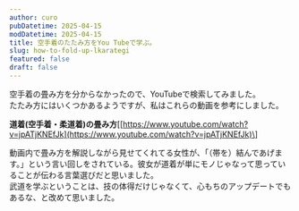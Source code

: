```yaml
---
author: curo
pubDatetime: 2025-04-15
modDatetime: 2025-04-15
title: 空手着のたたみ方をYou Tubeで学ぶ。
slug: how-to-fold-up-lkarategi
featured: false
draft: false
---
```

空手着の畳み方を分からなかったので、YouTubeで検索してみました。  
たたみ方にはいくつかあるようですが、私はこれらの動画を参考にしました。

**道着(空手着・柔道着)の畳み方**\[[https://www.youtube.com/watch?v=jpATjKNEfJk](https://www.youtube.com/watch?v=jpATjKNEfJk)\]

動画内で畳み方を解説しながら見せてくれてる女性が、「（帯を）結んであげます。」という言い回しをされている。彼女が道着が単にモノじゃなって思っていることが伝わる言葉選びだと思いました。  
武道を学ぶということは、技の体得だけじゃなくて、心もちのアップデートでもあるな、と改めて思いました。